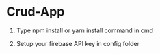 # Crud-App

1) Type npm install or yarn install command in cmd

2) Setup your firebase API key in config folder


